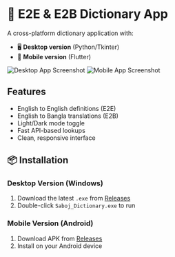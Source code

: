 # 📖 E2E & E2B Dictionary App

A cross-platform dictionary application with:
- 🖥️ **Desktop version** (Python/Tkinter)
- 📱 **Mobile version** (Flutter)

![Desktop App Screenshot](assets/desktop-screenshot.png)
![Mobile App Screenshot](assets/mobile-screenshot.png)

## Features
- English to English definitions (E2E)
- English to Bangla translations (E2B)
- Light/Dark mode toggle
- Fast API-based lookups
- Clean, responsive interface

## 📦 Installation

### Desktop Version (Windows)
1. Download the latest `.exe` from [Releases](https://github.com/ahsanulanam67/Compact-Dictionary/blob/main/E2B.exe)
2. Double-click `Saboj_Dictionary.exe` to run

### Mobile Version (Android)
1. Download APK from [Releases](https://github.com/yourusername/dictionary-app/releases)
2. Install on your Android device
